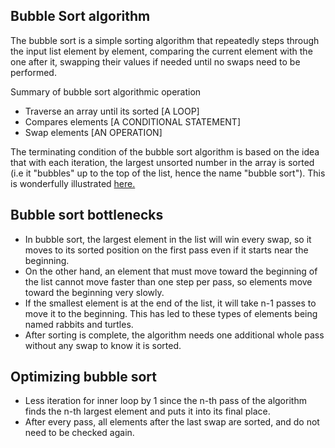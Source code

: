 ## Bubble Sort algorithm

The bubble sort is a simple sorting algorithm that repeatedly steps through the input list element by element, comparing the current element with the one after it, swapping their values if needed until no swaps need to be performed.

Summary of bubble sort algorithmic operation
* Traverse an array until its sorted [A LOOP]
* Compares elements [A CONDITIONAL STATEMENT]
* Swap elements [AN OPERATION]

The terminating condition of the bubble sort algorithm is based on the idea that with each iteration, the largest unsorted number in the array is sorted (i.e it "bubbles" up to the top of the list, hence the name "bubble sort").
This is wonderfully illustrated [here.](https://en.wikipedia.org/wiki/File:Bubble-sort-example-300px.gif)


## Bubble sort bottlenecks
* In bubble sort, the largest element in the list will win every swap, so it moves to its sorted position on the first pass even if it starts near the beginning. 
* On the other hand, an element that must move toward the beginning of the list cannot move faster than one step per pass, so elements move toward the beginning very slowly. 
* If the smallest element is at the end of the list, it will take n-1 passes to move it to the beginning. This has led to these types of elements being named rabbits and turtles.
* After sorting is complete, the algorithm needs one additional whole pass without any swap to know it is sorted.

## Optimizing bubble sort
* Less iteration for inner loop by 1 since the n-th pass of the algorithm finds the n-th largest element and puts it into its final place. 
* After every pass, all elements after the last swap are sorted, and do not need to be checked again.



